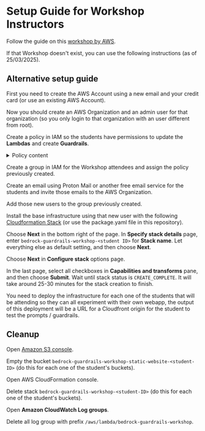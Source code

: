 # Setup Guide for Workshop Instructors

Follow the guide on this [workshop by AWS](https://catalog.us-east-1.prod.workshops.aws/workshops/0720c7c4-fb23-4e43-aa9f-036fc07f46b2).

If that Workshop doesn't exist, you can use the following instructions (as of 25/03/2025).

## Alternative setup guide

First you need to create the AWS Account using a new email and your credit card (or use an existing AWS Account).

Now you should create an AWS Organization and an admin user for that organization (so you only login to that organization with an user different from root).

Create a policy  in IAM so the students have permissions to update the **Lambdas** and create **Guardrails**.

<details>
  
  <summary>Policy content</summary>

```json
{
  "Version": "2012-10-17",
  "Statement": [
    {
      "Sid": "Stmt1743396266421",
      "Action": [
        "bedrock:ApplyGuardrail",
        "bedrock:CreateGuardrail",
        "bedrock:CreateGuardrailVersion",
        "bedrock:DeleteGuardrail",
        "bedrock:GetGuardrail",
        "bedrock:ListGuardrails",
        "bedrock:UpdateGuardrail"
      ],
      "Effect": "Allow",
      "Resource": "arn:aws:bedrock:<Region>:<AWS account ID>:*"
    },
    {
      "Sid": "Stmt1743396405521",
      "Action": [
        "lambda:CreateAlias",
        "lambda:GetAccountSettings",
        "lambda:GetAlias",
        "lambda:GetCodeSigningConfig",
        "lambda:GetEventSourceMapping",
        "lambda:GetFunction",
        "lambda:GetFunctionCodeSigningConfig",
        "lambda:GetFunctionConcurrency",
        "lambda:GetFunctionConfiguration",
        "lambda:GetFunctionEventInvokeConfig",
        "lambda:GetFunctionRecursionConfig",
        "lambda:GetFunctionUrlConfig",
        "lambda:GetLayerVersion",
        "lambda:GetLayerVersionPolicy",
        "lambda:GetPolicy",
        "lambda:GetProvisionedConcurrencyConfig",
        "lambda:GetRuntimeManagementConfig",
        "lambda:InvokeFunction",
        "lambda:InvokeFunctionUrl",
        "lambda:ListAliases",
        "lambda:ListCodeSigningConfigs",
        "lambda:ListEventSourceMappings",
        "lambda:ListFunctionEventInvokeConfigs",
        "lambda:ListFunctionUrlConfigs",
        "lambda:ListFunctions",
        "lambda:ListFunctionsByCodeSigningConfig",
        "lambda:ListLayerVersions",
        "lambda:ListLayers",
        "lambda:ListProvisionedConcurrencyConfigs",
        "lambda:ListTags",
        "lambda:ListVersionsByFunction",
        "lambda:PublishLayerVersion",
        "lambda:PublishVersion",
        "lambda:UpdateAlias",
        "lambda:UpdateFunctionCode",
        "lambda:UpdateFunctionConfiguration",
        "lambda:UpdateFunctionUrlConfig"
      ],
      "Effect": "Allow",
      "Resource": "arn:aws:lambda:<Region>:<AWS Account ID>:*"
    }
  ]
}
```
</details>

Create a group in IAM for the Workshop attendees and assign the policy previously created.

Create an email using Proton Mail or another free email service for the students and invite those emails to the AWS Organization.

Add those new users to the group previously created.

Install the base infrastructure using that new user with the following [Cloudformation Stack](https://console.aws.amazon.com/cloudformation/home#/stacks/new?&templateURL=https%3A%2F%2Fws-assets-prod-iad-r-iad-ed304a55c2ca1aee.s3.us-east-1.amazonaws.com%2F0720c7c4-fb23-4e43-aa9f-036fc07f46b2%2Finfra%2Fpackage.yaml) (or use the package.yaml file in this repository).

Choose **Next** in the bottom right of the page. In **Specify stack details** page, enter `bedrock-guardrails-workshop-<student ID>` for **Stack name**. Let everything else as default setting, and then choose **Next**.

Choose **Next** in **Configure stack** options page.

In the last page, select all checkboxes in **Capabilities and transforms** pane, and then choose **Submit**. Wait until stack status is `CREATE_COMPLETE`. It will take around 25-30 minutes for the stack creation to finish.

You need to deploy the infrastructure for each one of the students that will be attending so they can all experiment with their own webapp, the output of this deployment will be a URL for a Cloudfront origin for the student to test the prompts / guardrails.

## Cleanup

Open [Amazon S3 console](https://us-east-1.console.aws.amazon.com/s3/buckets).

Empty the bucket `bedrock-guardrails-workshop-static-website-<student-ID>` (do this for each one of the student's buckets).

Open AWS CloudFormation console.

Delete stack `bedrock-guardrails-workshop-<student-ID>` (do this for each one of the student's buckets).

Open **Amazon CloudWatch Log groups**.

Delete all log group with prefix `/aws/lambda/bedrock-guardrails-workshop`.
